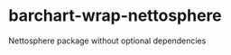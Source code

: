 barchart-wrap-nettosphere
========================

Nettosphere package without optional dependencies
